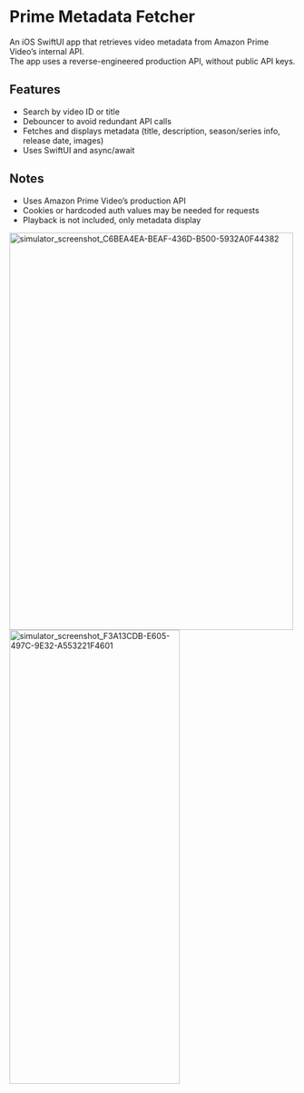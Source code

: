 # Prime Metadata Fetcher

An iOS SwiftUI app that retrieves video metadata from Amazon Prime Video’s internal API.  
The app uses a reverse-engineered production API, without public API keys.

## Features
- Search by video ID or title  
- Debouncer to avoid redundant API calls  
- Fetches and displays metadata (title, description, season/series info, release date, images)  
- Uses SwiftUI and async/await  


## Notes
- Uses Amazon Prime Video’s production API  
- Cookies or hardcoded auth values may be needed for requests  
- Playback is not included, only metadata display

<img width="500" height="700" alt="simulator_screenshot_C6BEA4EA-BEAF-436D-B500-5932A0F44382" src="https://github.com/user-attachments/assets/37d060ae-c8b1-4679-a729-8482b47c453b" />
<img width="300" height="800" alt="simulator_screenshot_F3A13CDB-E605-497C-9E32-A553221F4601" src="https://github.com/user-attachments/assets/00212d06-07e4-4a69-b379-bf73f13fe6f5" />


